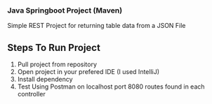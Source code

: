 ### Java Springboot Project (Maven)
Simple REST Project for returning table data from a JSON File

## Steps To Run Project
1. Pull project from repository
2. Open project in your prefered IDE (I used IntelliJ)
3. Install dependency
4. Test Using Postman on localhost port 8080 routes found in each controller
